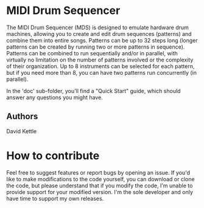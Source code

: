 ﻿# MIDI Drum Sequencer

The MIDI Drum Sequencer (MDS) is designed to emulate hardware drum machines, allowing you to create and edit drum sequences (patterns) and combine them into entire songs. Patterns can be up to 32 steps long (longer patterns can be created by running two or more patterns in sequence). Patterns can be combined to run sequentially and/or in parallel, with virtually no limitation on the number of patterns involved or the complexity of their organization. Up to 8 instruments can be selected for each pattern, but if you need more than 8, you can have two patterns run concurrently (in parallel).

In the 'doc' sub-folder, you'll find a "Quick Start" guide, which should answer any questions you might have.

## Authors

David Kettle

# How to contribute

Feel free to suggest features or report bugs by opening an issue. If you'd like to make modifications to the code yourself, you can download or clone the code, but please understand that if you modify the code, I'm unable to provide support for your modified version. I'm the sole developer and only have time to support my own releases.
